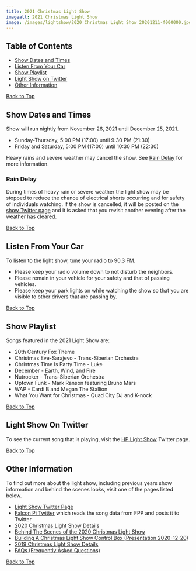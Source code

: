 ```yaml
---
title: 2021 Christmas Light Show
imagealt: 2021 Christmas Light Show
image: /images/lightshow/2020 Christmas Light Show 20201211-f000000.jpg
---
```


## Table of Contents

* [Show Dates and Times](#show-dates-and-times)
* [Listen From Your Car](#listen-from-your-car)
* [Show Playlist](#show-playlist)
* [Light Show on Twitter](#light-show-on-twitter)
* [Other Information](#other-information)

[Back to Top](#)

## Show Dates and Times

Show will run nightly from November 26, 2021 until December 25, 2021.

* Sunday-Thursday, 5:00 PM (17:00) until 9:30 PM (21:30)
* Friday and Saturday, 5:00 PM (17:00) until 10:30 PM (22:30)

Heavy rains and severe weather may cancel the show. See [Rain Delay](#rain-delay) for more information.

### Rain Delay

During times of heavy rain or severe weather the light show may be stopped to reduce the
chance of electrical shorts occurring and for safety of individuals watching.
If the show is cancelled, it will be posted on the
<a href="https://twitter.com/hplightshow" target="_blank">show Twitter page</a> and
it is asked that you revisit another evening after the weather has cleared.

[Back to Top](#)

## Listen From Your Car

To listen to the light show, tune your radio to 90.3 FM.

* Please keep your radio volume down to not disturb the neighbors.
* Please remain in your vehicle for your safety and that of passing vehicles.
* Please keep your park lights on while watching the show so that you are visible to other
drivers that are passing by.

[Back to Top](#)

## Show Playlist

Songs featured in the 2021 Light Show are:

* 20th Century Fox Theme
* Christmas Eve-Sarajevo - Trans-Siberian Orchestra
* Christmas Time Is Party Time - Luke
* December - Earth, Wind, and Fire
* Nutrocker - Trans-Siberian Orchestra
* Uptown Funk - Mark Ranson featuring Bruno Mars
* WAP - Cardi B and Megan The Stallion
* What You Want for Christmas - Quad City DJ and K-nock

[Back to Top](#)

## Light Show On Twitter

To see the current song that is playing, visit the
<a href="https://twitter.com/hplightshow" target="_blank">HP Light Show</a> Twitter page.

[Back to Top](#)

## Other Information

To find out more about the light show, including previous years show information and behind the
scenes looks, visit one of the pages listed below.

* <a href="https://twitter.com/hplightshow" target="_blank">Light Show Twitter Page</a>
* [Falcon Pi Twitter](/falconpitwitter) which reads the song data from FPP and posts it to Twitter
* [2020 Christmas Light Show Details](/lightshow/2020christmas)
* <a href="https://www.youtube.com/watch?v=5sm_wmnRPDs" target="_blank">Behind The Scenes of the 2020 Christmas Light Show</a>
* [Building A Christmas Light Show Control Box (Presentation 2020-12-20)](/lightshow/20201220presentation)
* [2019 Christmas Light Show Details](/lightshow/2019christmas)
* [FAQs (Frequently Asked Questions)](/lightshow/faq)

[Back to Top](#)
